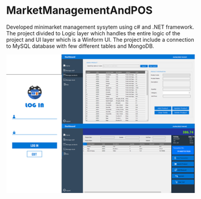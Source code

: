 # MarketManagementAndPOS
Developed minimarket management sysytem using c# and .NET
framework.
The project divided to Logic layer which handles the entire logic of the
project and UI layer which is a Winform UI. The project include a
connection to MySQL database with few different tables and MongoDB.

![](https://raw.githubusercontent.com/rokDaniel/MarketManagementAndPOS/master/github%20page/screens.jpg)
